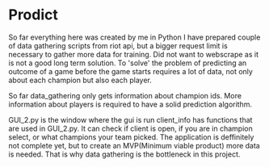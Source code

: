 # Prodict



So far everything here was created by me in Python
I have prepared couple of data gathering scripts from riot api, but a bigger request limit is necessary to gather more data for training.
Did not want to webscrape as it is not a good long term solution.
To 'solve' the problem of predicting an outcome of a game before the game starts requires a lot of data, not only about each champion but also each player.

So far data_gathering only gets information about champion ids. More information about players is required to have a solid prediction algorithm.

GUI_2.py is the window where the gui is run
client_info has functions that are used in GUI_2.py. It can check if client is open, if you are in champion select, or what champions your team picked.
The application is deffinitely not complete yet, but to create an MVP(Minimum viable product) more data is needed. That is why data gathering is the bottleneck in this project.
